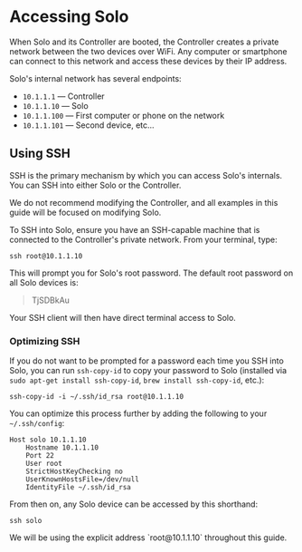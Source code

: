 # Accessing Solo

When Solo and its Controller are booted, the Controller creates a private network between the two devices over WiFi. Any computer or smartphone can connect to this network and access these devices by their IP address.

Solo's internal network has several endpoints:

* `10.1.1.1` &mdash; Controller
* `10.1.1.10` &mdash; Solo
* `10.1.1.100` &mdash; First computer or phone on the network
* `10.1.1.101` &mdash; Second device, etc...

## Using SSH

SSH is the primary mechanism by which you can access Solo's internals. You can SSH into either Solo or the Controller. 

<aside class="note">
We do not recommend modifying the Controller, and all examples in this guide will be focused on modifying Solo.
</aside>

To SSH into Solo, ensure you have an SSH-capable machine that is connected to the Controller's private network. From your terminal, type:

```
ssh root@10.1.1.10
```

This will prompt you for Solo's root password. The default root password on all Solo devices is:

> TjSDBkAu

Your SSH client will then have direct terminal access to Solo.


### Optimizing SSH

If you do not want to be prompted for a password each time you SSH into Solo, you can run `ssh-copy-id` to copy your password to Solo (installed via `sudo apt-get install ssh-copy-id`, `brew install ssh-copy-id`, etc.):

```
ssh-copy-id -i ~/.ssh/id_rsa root@10.1.1.10
```

You can optimize this process further by adding the following to your `~/.ssh/config`:

```
Host solo 10.1.1.10
    Hostname 10.1.1.10
    Port 22
    User root
    StrictHostKeyChecking no
    UserKnownHostsFile=/dev/null
    IdentityFile ~/.ssh/id_rsa
```

From then on, any Solo device can be accessed by this shorthand:

```
ssh solo
```

<aside class="note">
We will be using the explicit address `root@10.1.1.10` throughout this guide.
</aside>
